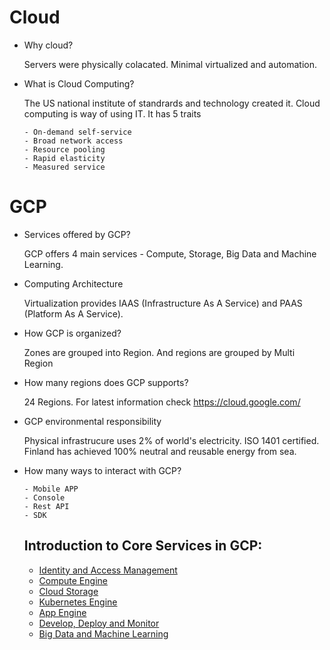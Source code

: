 # Cloud
- Why cloud?
  
  Servers were physically colacated. Minimal virtualized and automation. 
   
- What is Cloud Computing?

  The US national institute of standrards and technology created it. Cloud computing is way of using IT. It has 5 traits
  
      - On-demand self-service
      - Broad network access
      - Resource pooling
      - Rapid elasticity
      - Measured service
  
# GCP
- Services offered by GCP?
  
   GCP offers 4 main services - Compute, Storage, Big Data and Machine Learning.

- Computing Architecture

  Virtualization provides IAAS (Infrastructure As A Service) and PAAS (Platform As A Service). 

- How GCP is organized?

  Zones are grouped into Region. And regions are grouped by Multi Region
  
- How many regions does GCP supports?

  24 Regions. For latest information check https://cloud.google.com/
  
- GCP environmental responsibility

  Physical infrastrucure uses 2% of world's electricity. ISO 1401 certified. Finland has achieved 100% neutral and reusable energy from sea.
  
- How many ways to interact with GCP?

      - Mobile APP
      - Console
      - Rest API
      - SDK

  ## Introduction to Core Services in GCP:

  - [Identity and Access Management](doc/IAM.md)
  - [Compute Engine](doc/ComputeEngine.md)
  - [Cloud Storage](doc/Storage.md)
  - [Kubernetes Engine](doc/Containers.md)
  - [App Engine](doc/AppEngine.md)
  - [Develop, Deploy and Monitor](doc/DevelopDeployMonitor.md)
  - [Big Data and Machine Learning](doc/BigDataML.md)
      
 
